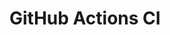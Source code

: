 # GitHub Actions CI




























































































































































































































































































































































































































































































































































































































































































































































































































































































































































































































































































































































































































































































































































































































































































































































































































































































































































































































































































